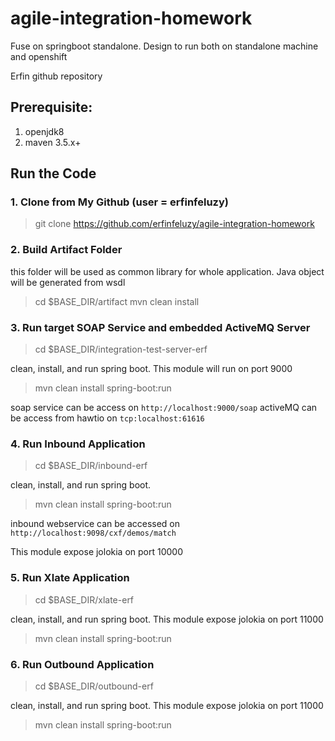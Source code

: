 # agile-integration-homework

Fuse on springboot standalone. Design to run both on standalone machine and openshift

Erfin github repository

## Prerequisite:
1. openjdk8
1. maven 3.5.x+

## Run the Code

### 1. Clone from My Github (user = erfinfeluzy)
>git clone https://github.com/erfinfeluzy/agile-integration-homework

### 2. Build Artifact Folder
this folder will be used as common library for whole application. Java object will be generated from wsdl 
>cd $BASE_DIR/artifact
>mvn clean install

### 3. Run target SOAP Service and embedded ActiveMQ Server

>cd $BASE_DIR/integration-test-server-erf

clean, install, and run spring boot. This module will run on port 9000
>mvn clean install spring-boot:run

soap service can be access on `http://localhost:9000/soap`
activeMQ can be access from hawtio on `tcp:localhost:61616`

### 4. Run Inbound Application

>cd $BASE_DIR/inbound-erf

clean, install, and run spring boot. 
>mvn clean install spring-boot:run

inbound webservice can be accessed on `http://localhost:9098/cxf/demos/match`

This module expose jolokia on port 10000

### 5. Run Xlate Application

>cd $BASE_DIR/xlate-erf

clean, install, and run spring boot. This module expose jolokia on port 11000
>mvn clean install spring-boot:run

### 6. Run Outbound Application

>cd $BASE_DIR/outbound-erf

clean, install, and run spring boot. This module expose jolokia on port 11000
>mvn clean install spring-boot:run
